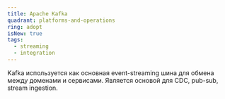 ```yaml
---
title: Apache Kafka
quadrant: platforms-and-operations
ring: adopt
isNew: true
tags:
  - streaming
  - integration
---
```

Kafka используется как основная event-streaming шина для обмена между доменами и сервисами.
Является основой для CDC, pub-sub, stream ingestion.